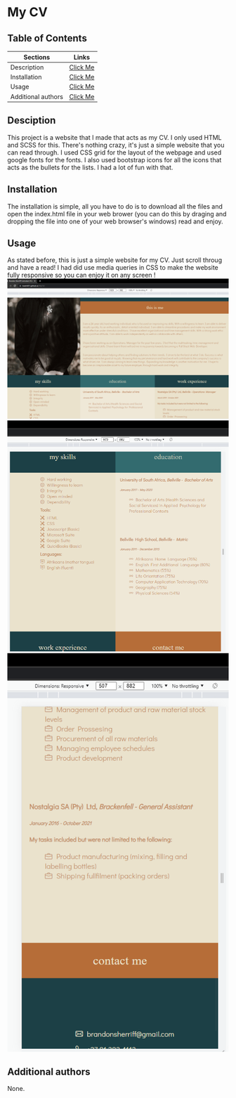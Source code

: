 # My CV

## Table of Contents
| Sections | Links | 
| ------------- |:-------------:|
| Description | [Click Me](##-description) |
| Installation | [Click Me](##-installation) |   
| Usage | [Click Me](##-usage) |
| Additional authors | [Click Me](##-additional-authors) |

## Desciption
This project is a website that I made that acts as my CV. I only used HTML and SCSS for this. There's nothing crazy, it's just a simple website that you can read through. I used CSS grid for the layout of the webpage and used google fonts for the fonts. I also used bootstrap icons for all the icons that acts as the bullets for the lists. I had a lot of fun with that.

## Installation
The installation is simple, all you have to do is to download all the files and open the index.html file in your web brower (you can do this by draging and dropping the file into one of your web browser's windows) read and enjoy.

## Usage
As stated before, this is just a simple website for my CV. Just scroll throug and have a read! I had did use media queries in CSS to make the website fully responsive so you can enjoy it on any screen !
![Big Screen](/README_src/big.png)
![Smaller Screen](/README_src/small.png)
![Mobile Screen](/README_src/mobile.png)

## Additional authors
None.
